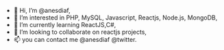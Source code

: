- 👋 Hi, I’m @anesdiaf,
- 👀 I’m interested in PHP, MySQL, Javascript, Reactjs, Node.js, MongoDB,
- 🌱 I’m currently learning ReactJS,C#,
- 💞️ I’m looking to collaborate on reactjs projects,
- 📫 you can contact me @anesdiaf @twitter.


